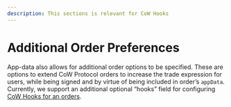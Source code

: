 ```yaml
---
description: This sections is relevant for CoW Hooks
---
```


# Additional Order Preferences

App-data also allows for additional order options to be specified. These are options to extend CoW Protocol orders to increase the trade expression for users, while being signed and by virtue of being included in order’s `appData`. Currently, we support an additional optional “hooks” field for configuring [CoW Hooks for an orders](https://docs.cow.fi/overview/cow-hooks).
